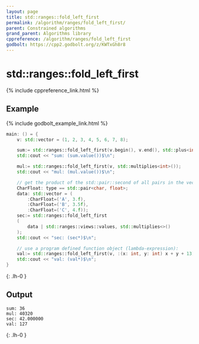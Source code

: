 ```yaml
---
layout: page
title: std::ranges::fold_left_first
permalink: /algorithm/ranges/fold_left_first/
parent: Constrained algorithms
grand_parent: Algorithms library
cppreference: /algorithm/ranges/fold_left_first
godbolt: https://cpp2.godbolt.org/z/KWTxGh8r8
---
```

# std::ranges::fold_left_first

{% include cppreference_link.html %}

## Example

{% include godbolt_example_link.html %}

```cpp
main: () = {
    v: std::vector = (1, 2, 3, 4, 5, 6, 7, 8);

    sum:= std::ranges::fold_left_first(v.begin(), v.end(), std::plus<int>());
    std::cout << "sum: (sum.value())$\n";

    mul:= std::ranges::fold_left_first(v, std::multiplies<int>());
    std::cout << "mul: (mul.value())$\n";

    // get the product of the std::pair::second of all pairs in the vector:
    CharFloat: type == std::pair<char, float>;
    data: std::vector = (
        :CharFloat=('A', 3.f),
        :CharFloat=('B', 3.5f),
        :CharFloat=('C', 4.f));
    sec:= std::ranges::fold_left_first
    (
        data | std::ranges::views::values, std::multiplies<>()
    );
    std::cout << "sec: (sec*)$\n";

    // use a program defined function object (lambda-expression):
    val:= std::ranges::fold_left_first(v, :(x: int, y: int) x + y + 13);
    std::cout << "val: (val*)$\n";
}
```
{: .lh-0 }

## Output

```
sum: 36
mul: 40320
sec: 42.000000
val: 127
```
{: .lh-0 }